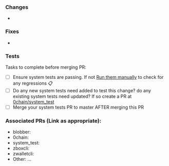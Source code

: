 ### Changes
-

### Fixes
-

### Tests
Tasks to complete before merging PR:
- [ ]  Ensure system tests are passing. If not [Run them manually](https://github.com/0chain/gosdk/actions/workflows/system_tests.yml) to check for any regressions :clipboard:
- [ ]  Do any new system tests need added to test this change? do any existing system tests need updated? If so create a PR at [0chain/system_test](https://github.com/0chain/system_test)
- [ ]  Merge your system tests PR to master AFTER merging this PR

### Associated PRs (Link as appropriate):
- blobber:
- 0chain:
- system_test:
- zboxcli:
- zwalletcli:
- Other: ...
